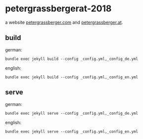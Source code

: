 petergrassbergerat-2018
=======================

a website [petergrassberger.com](https://petergrassberger.com) 
and [petergrassberger.at](https://petergrassberger.at).


build
-----

german:

    bundle exec jekyll build --config _config.yml,_config_de.yml
    
english:

    bundle exec jekyll build --config _config.yml,_config_en.yml


serve
-----

german:

    bundle exec jekyll serve --config _config.yml,_config_de.yml
    
english:

    bundle exec jekyll serve --config _config.yml,_config_en.yml
